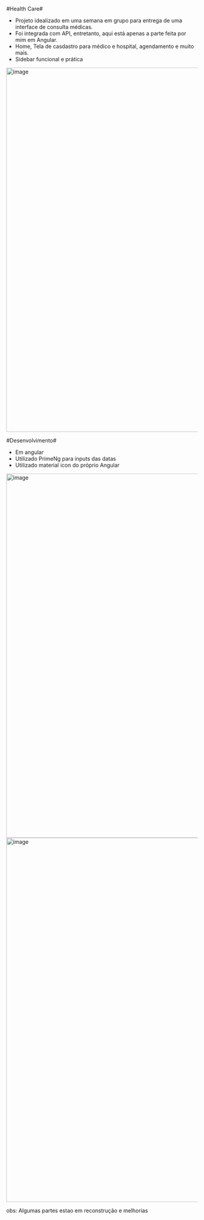 #Health Care#

- Projeto idealizado em uma semana em grupo para entrega de uma interface de consulta médicas.
- Foi integrada com API, entretanto, aqui está apenas a parte feita por mim em Angular.
- Home, Tela de casdastro para médico e hospital, agendamento e muito mais.
- Sidebar funcional e prática

<img width="960" alt="image" src="https://user-images.githubusercontent.com/105195657/215147360-ff9d21b1-0979-4021-a37f-6a078b6ed20b.png">

#Desenvolvimento#

- Em angular
- Utilizado PrimeNg para inputs das datas
- Utilizado material icon do próprio Angular

<img width="960" alt="image" src="https://user-images.githubusercontent.com/105195657/215148249-5fa50d90-1b6b-41c1-a852-843c15edf464.png">

<img width="960" alt="image" src="https://user-images.githubusercontent.com/105195657/215148383-45d5b1e0-2e96-4163-987f-d6581d573632.png">



obs: Algumas partes estao em reconstrução e melhorias 


